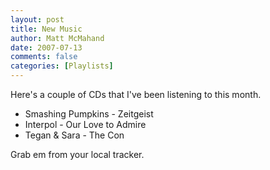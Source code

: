 ```yaml
---
layout: post
title: New Music
author: Matt McMahand
date: 2007-07-13
comments: false
categories: [Playlists]
---
```


Here's a couple of CDs that I've been listening to this month.

- Smashing Pumpkins - Zeitgeist
- Interpol - Our Love to Admire
- Tegan & Sara - The Con

Grab em from your local tracker.
